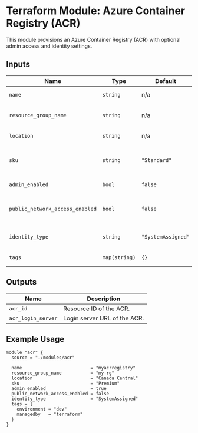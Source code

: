 # Terraform Module: Azure Container Registry (ACR)

This module provisions an Azure Container Registry (ACR) with optional admin access and identity settings.

## Inputs

| Name                          | Type          | Default     | Description                                      |
|-------------------------------|---------------|-------------|--------------------------------------------------|
| `name`                        | `string`      | n/a         | Name of the ACR.                                 |
| `resource_group_name`         | `string`      | n/a         | Resource group name.                             |
| `location`                    | `string`      | n/a         | Azure region.                                    |
| `sku`                         | `string`      | `"Standard"`| SKU of the ACR: Basic, Standard, Premium.        |
| `admin_enabled`               | `bool`        | `false`     | Enable admin user.                               |
| `public_network_access_enabled`| `bool`      | `false`     | Allow public access to ACR.                      |
| `identity_type`               | `string`      | `"SystemAssigned"` | Type of managed identity.                 |
| `tags`                        | `map(string)` | `{}`        | Tags to apply.                                   |

## Outputs

| Name              | Description                          |
|-------------------|--------------------------------------|
| `acr_id`          | Resource ID of the ACR.              |
| `acr_login_server`| Login server URL of the ACR.         |

## Example Usage

```hcl
module "acr" {
  source = "./modules/acr"

  name                          = "myacrregistry"
  resource_group_name           = "my-rg"
  location                      = "Canada Central"
  sku                           = "Premium"
  admin_enabled                 = true
  public_network_access_enabled = false
  identity_type                 = "SystemAssigned"
  tags = {
    environment = "dev"
    managedby   = "terraform"
  }
}
